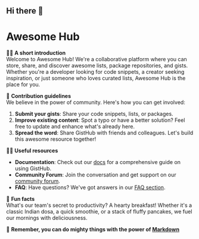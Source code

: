 ## Hi there 👋

# Awesome Hub

🙋‍♀️ **A short introduction**  
Welcome to Awesome Hub! We're a collaborative platform where you can store, share, and discover awesome lists, package repositories, and gists. Whether you're a developer looking for code snippets, a creator seeking inspiration, or just someone who loves curated lists, Awesome Hub is the place for you.

🌈 **Contribution guidelines**  
We believe in the power of community. Here's how you can get involved:
1. **Submit your gists**: Share your code snippets, lists, or packages.
2. **Improve existing content**: Spot a typo or have a better solution? Feel free to update and enhance what's already here.
3. **Spread the word**: Share GistHub with friends and colleagues. Let's build this awesome resource together!

👩‍💻 **Useful resources**  
- **Documentation**: Check out our [docs](https://example.com/docs) for a comprehensive guide on using GistHub.
- **Community Forum**: Join the conversation and get support on our [community forum](https://example.com/forum).
- **FAQ**: Have questions? We've got answers in our [FAQ section](https://example.com/faq).

🍿 **Fun facts**  
What's our team's secret to productivity? A hearty breakfast! Whether it's a classic Indian dosa, a quick smoothie, or a stack of fluffy pancakes, we fuel our mornings with deliciousness.

🧙 **Remember, you can do mighty things with the power of [Markdown](https://docs.github.com/github/writing-on-github/getting-started-with-writing-and-formatting-on-github/basic-writing-and-formatting-syntax)**


